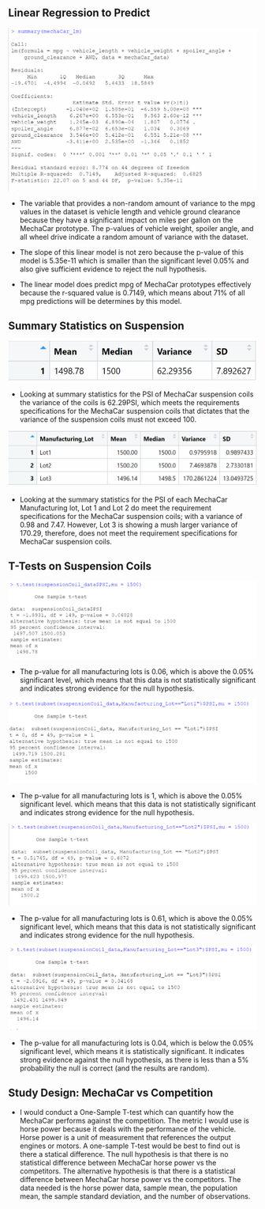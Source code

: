 ## Linear Regression to Predict

![](Capture.PNG)

- The variable that provides a non-random amount of variance to the mpg values in the dataset is vehicle length and vehicle ground clearance because they have a significant impact on miles per gallon on the MechaCar prototype. The p-values of vehicle weight, spoiler angle, and all wheel drive indicate a random amount of variance with the dataset.

- The slope of this linear model is not zero because the p-value of this model is 5.35e-11 which is smaller than the significant level 0.05% and also give sufficient evidence to reject the null hypothesis. 

- The linear model does predict mpg of MechaCar prototypes effectively because the r-squared value is 0.7149, which means about 71% of all mpg predictions will be determines by this model. 


## Summary Statistics on Suspension

![](Capture2.PNG)

- Looking at summary statistics for the PSI of MechaCar suspension coils the variance of the coils is 62.29PSI, which meets the requirements specifications for the MechaCar suspension coils that dictates that the variance of the suspension coils must not exceed 100. 

![](Capture3.PNG)

- Looking at the summary statistics for the PSI of each MechaCar Manufacturing lot, Lot 1 and Lot 2 do meet the requirement specifications for the MechaCar suspension coils; with a variance of 0.98 and 7.47. However, Lot 3 is showing a mush larger variance of 170.29, therefore, does not meet the requirement specifications for MechaCar suspension coils.

## T-Tests on Suspension Coils

![](Capture7.PNG)

- The p-value for all manufacturing lots is  0.06, which is above the 0.05% significant level, which means that this data is not statistically significant and indicates strong evidence for the null hypothesis. 

![](Capture4.PNG)

- The p-value for all manufacturing lots is  1, which is above the 0.05% significant level. which means that this data is not statistically significant and indicates strong evidence for the null hypothesis. 

![](Capture5.PNG)

- The p-value for all manufacturing lots is  0.61, which is above the 0.05% significant level, which means that this data is not statistically significant and indicates strong evidence for the null hypothesis. 

![](Capture6.PNG)

- The p-value for all manufacturing lots is  0.04, which is below the 0.05% significant level, which means it is statistically significant. It indicates strong evidence against the null hypothesis, as there is less than a 5% probability the null is correct (and the results are random). 


## Study Design: MechaCar vs Competition

- I would conduct a One-Sample T-test which can quantify how the MechaCar performs against the competition. The metric I would use is horse power because it deals with the performance of the vehicle. Horse power is a unit of measurement that references the output engines or motors. A one-sample T-test would be best to find out is there a statical difference. The null hypothesis is that there is no statistical difference between MechaCar horse power vs the competitors. The alternative hypothesis is that there is a statistical difference between MechaCar horse power vs the competitors. The data needed is the horse power data, sample mean, the population mean, the sample standard deviation, and the number of observations.  









